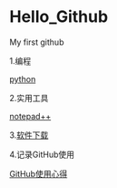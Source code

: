 # Hello_Github
My first github

1.编程

[python](https://github.com/Mecoly/Python)
  
2.实用工具

[notepad++](notepad++.md)

3.[软件下载](https://github.com/Mecoly/software-download)

4.记录GitHub使用

[GitHub使用心得](GitHub使用方法.md)
